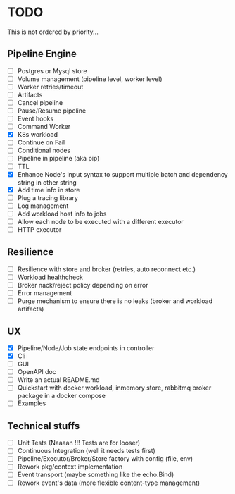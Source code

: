 # TODO

This is not ordered by priority...

## Pipeline Engine

- [ ] Postgres or Mysql store
- [ ] Volume management (pipeline level, worker level)
- [ ] Worker retries/timeout
- [ ] Artifacts
- [ ] Cancel pipeline
- [ ] Pause/Resume pipeline
- [ ] Event hooks
- [ ] Command Worker
- [x] K8s workload
- [ ] Continue on Fail
- [ ] Conditional nodes
- [ ] Pipeline in pipeline (aka pip)
- [ ] TTL
- [x] Enhance Node's input syntax to support multiple batch and dependency string in other string
- [x] Add time info in store
- [ ] Plug a tracing library
- [ ] Log management
- [ ] Add workload host info to jobs
- [ ] Allow each node to be executed with a different executor
- [ ] HTTP executor

## Resilience

- [ ] Resilience with store and broker (retries, auto reconnect etc.)
- [ ] Workload healthcheck
- [ ] Broker nack/reject policy depending on error
- [ ] Error management
- [ ] Purge mechanism to ensure there is no leaks (broker and workload artifacts)

## UX

- [x] Pipeline/Node/Job state endpoints in controller
- [x] Cli
- [ ] GUI
- [ ] OpenAPI doc
- [ ] Write an actual README.md
- [ ] Quickstart with docker workload, inmemory store, rabbitmq broker package in a docker compose
- [ ] Examples

## Technical stuffs

- [ ] Unit Tests (Naaaan !!! Tests are for looser)
- [ ] Continuous Integration (well it needs tests first)
- [ ] Pipeline/Executor/Broker/Store factory with config (file, env)
- [ ] Rework pkg/context implementation
- [ ] Event transport (maybe something like the echo.Bind)
- [ ] Rework event's data (more flexible content-type management)
